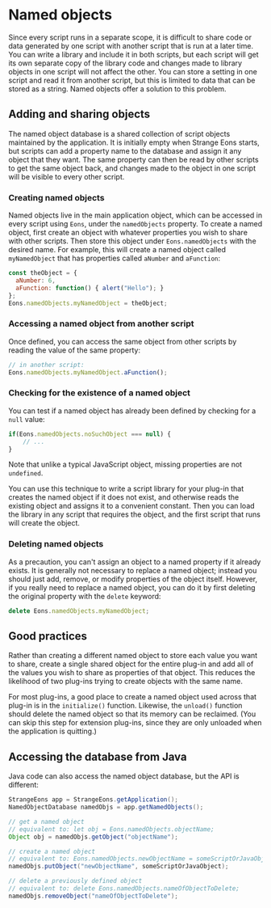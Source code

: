 # Named objects

Since every script runs in a separate scope, it is difficult to share code or data generated by one script with another script that is run at a later time. You can write a library and include it in both scripts, but each script will get its own separate copy of the library code and changes made to library objects in one script will not affect the other. You can store a setting in one script and read it from another script, but this is limited to data that can be stored as a string. Named objects offer a solution to this problem.

## Adding and sharing objects

The named object database is a shared collection of script objects maintained by the application. It is initially empty when Strange Eons starts, but scripts can add a property name to the database and assign it any object that they want. The same property can then be read by other scripts to get the same object back, and changes made to the object in one script will be visible to every other script.

### Creating named objects

Named objects live in the main application object, which can be accessed in every script using `Eons`, under the `namedObjects` property. To create a named object, first create an object with whatever properties you wish to share with other scripts. Then store this object under `Eons.namedObjects` with the desired name. For example, this will create a named object called `myNamedObject` that has properties called `aNumber` and `aFunction`:

```js
const theObject = {
  aNumber: 6,
  aFunction: function() { alert("Hello"); }
};
Eons.namedObjects.myNamedObject = theObject;
```

### Accessing a named object from another script

Once defined, you can access the same object from other scripts by reading the value of the same property:

```js
// in another script:
Eons.namedObjects.myNamedObject.aFunction();
```

### Checking for the existence of a named object

You can test if a named object has already been defined by checking for a `null` value:

```js
if(Eons.namedObjects.noSuchObject === null) {
    // ...
}
```

Note that unlike a typical JavaScript object, missing properties are not `undefined`.

You can use this technique to write a script library for your plug-in that creates the named object if it does not exist, and otherwise reads the existing object and assigns it to a convenient constant. Then you can load the library in any script that requires the object, and the first script that runs will create the object.

### Deleting named objects

As a precaution, you can't assign an object to a named property if it already exists. It is generally not necessary to replace a named object; instead you should just add, remove, or modify properties of the object itself. However, if you really need to replace a named object, you can do it by first deleting the original property with the `delete` keyword:

```js
delete Eons.namedObjects.myNamedObject;
```

## Good practices

Rather than creating a different named object to store each value you want to share, create a single shared object for the entire plug-in and add all of the values you wish to share as properties of that object. This reduces the likelihood of two plug-ins trying to create objects with the same name.

For most plug-ins, a good place to create a named object used across that plug-in is in the `initialize()` function. Likewise, the `unload()` function should delete the named object so that its memory can be reclaimed. (You can skip this step for extension plug-ins, since they are only unloaded when the application is quitting.)

## Accessing the database from Java

Java code can also access the named object database, but the API is different:

```java
StrangeEons app = StrangeEons.getApplication();
NamedObjectDatabase namedObjs = app.getNamedObjects();

// get a named object
// equivalent to: let obj = Eons.namedObjects.objectName;
Object obj = namedObjs.getObject("objectName");

// create a named object
// equivalent to: Eons.namedObjects.newObjectName = someScriptOrJavaObject;
namedObjs.putObject("newObjectName", someScriptOrJavaObject);

// delete a previously defined object
// equivalent to: delete Eons.namedObjects.nameOfObjectToDelete;
namedObjs.removeObject("nameOfObjectToDelete");
```

